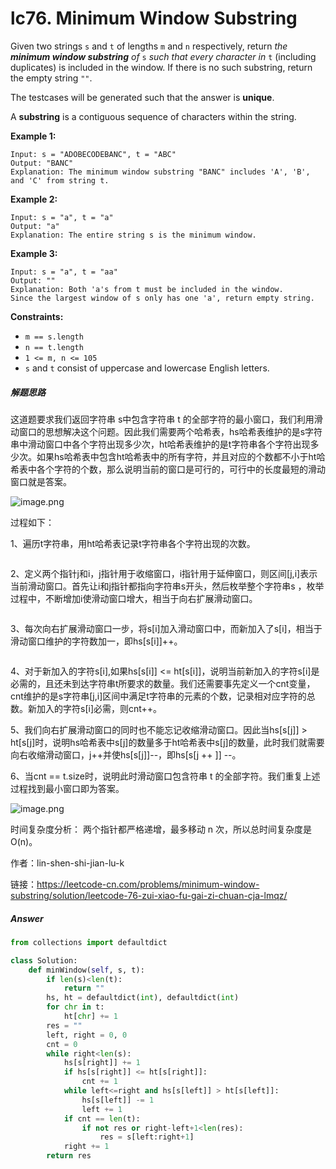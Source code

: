 # lc76. Minimum Window Substring


Given two strings `s` and `t` of lengths `m` and `n` respectively, return *the **minimum window substring** of* `s` *such that every character in* `t` (including duplicates) is included in the window. If there is no such substring, return the empty string `""`.

The testcases will be generated such that the answer is **unique**.

A **substring** is a contiguous sequence of characters within the string.

 

**Example 1:**

```
Input: s = "ADOBECODEBANC", t = "ABC"
Output: "BANC"
Explanation: The minimum window substring "BANC" includes 'A', 'B', and 'C' from string t.
```

**Example 2:**

```
Input: s = "a", t = "a"
Output: "a"
Explanation: The entire string s is the minimum window.
```

**Example 3:**

```
Input: s = "a", t = "aa"
Output: ""
Explanation: Both 'a's from t must be included in the window.
Since the largest window of s only has one 'a', return empty string.
```

 

**Constraints:**

- `m == s.length`
- `n == t.length`
- `1 <= m, n <= 105`
- `s` and `t` consist of uppercase and lowercase English letters.

##### 解题思路

这道题要求我们返回字符串 s中包含字符串 t 的全部字符的最小窗口，我们利用滑动窗口的思想解决这个问题。因此我们需要两个哈希表，hs哈希表维护的是s字符串中滑动窗口中各个字符出现多少次，ht哈希表维护的是t字符串各个字符出现多少次。如果hs哈希表中包含ht哈希表中的所有字符，并且对应的个数都不小于ht哈希表中各个字符的个数，那么说明当前的窗口是可行的，可行中的长度最短的滑动窗口就是答案。

![image.png](https://cdn.jsdelivr.net/gh/JoshuaChou2018/oss@main/uPic/1627392480-ABjwBs-image.3mRxFv.png)

过程如下：

1、遍历t字符串，用ht哈希表记录t字符串各个字符出现的次数。

![<img src="力扣500题刷题笔记.assets/image-20210710122600263.png" alt="image-20210710122600263" style="zoom:67%;" />](https://cdn.jsdelivr.net/gh/JoshuaChou2018/oss@main/uPic/1626094551-vODlam-file_1626094550107.J0quVF.png)

2、定义两个指针j和i，j指针用于收缩窗口，i指针用于延伸窗口，则区间[j,i]表示当前滑动窗口。首先让i和j指针都指向字符串s开头，然后枚举整个字符串s ，枚举过程中，不断增加i使滑动窗口增大，相当于向右扩展滑动窗口。

![<img src="力扣500题刷题笔记.assets/image-20210710121027770.png" alt="image-20210710121027770" style="zoom:67%;" />](https://cdn.jsdelivr.net/gh/JoshuaChou2018/oss@main/uPic/1626094551-FNKtMc-file_1626094550122.WxE42X.png)

3、每次向右扩展滑动窗口一步，将s[i]加入滑动窗口中，而新加入了s[i]，相当于滑动窗口维护的字符数加一，即hs[s[i]]++。

![<img src="力扣500题刷题笔记.assets/image-20210710122648338.png" alt="image-20210710122648338" style="zoom: 67%;" />](https://cdn.jsdelivr.net/gh/JoshuaChou2018/oss@main/uPic/1626094551-RbOYEW-file_1626094550125.ZdlAPi.png)

4、对于新加入的字符s[i],如果hs[s[i]] <= ht[s[i]]，说明当前新加入的字符s[i]是必需的，且还未到达字符串t所要求的数量。我们还需要事先定义一个cnt变量， cnt维护的是s字符串[j,i]区间中满足t字符串的元素的个数，记录相对应字符的总数。新加入的字符s[i]必需，则cnt++。

5、我们向右扩展滑动窗口的同时也不能忘记收缩滑动窗口。因此当hs[s[j]] > ht[s[j]时，说明hs哈希表中s[j]的数量多于ht哈希表中s[j]的数量，此时我们就需要向右收缩滑动窗口，j++并使hs[s[j]]--，即hs[s[j ++ ]] --。

6、当cnt == t.size时，说明此时滑动窗口包含符串 t 的全部字符。我们重复上述过程找到最小窗口即为答案。

![image.png](https://cdn.jsdelivr.net/gh/JoshuaChou2018/oss@main/uPic/1627392545-pNYyEm-image.pFgkQx.png)

时间复杂度分析： 两个指针都严格递增，最多移动 n 次，所以总时间复杂度是 O(n)。

作者：lin-shen-shi-jian-lu-k

链接：https://leetcode-cn.com/problems/minimum-window-substring/solution/leetcode-76-zui-xiao-fu-gai-zi-chuan-cja-lmqz/


##### Answer

```python
from collections import defaultdict

class Solution:
    def minWindow(self, s, t):
        if len(s)<len(t):
            return ""
        hs, ht = defaultdict(int), defaultdict(int)
        for chr in t:
            ht[chr] += 1
        res = "" 
        left, right = 0, 0
        cnt = 0
        while right<len(s):
            hs[s[right]] += 1
            if hs[s[right]] <= ht[s[right]]:
                cnt += 1
            while left<=right and hs[s[left]] > ht[s[left]]:
                hs[s[left]] -= 1
                left += 1
            if cnt == len(t):
                if not res or right-left+1<len(res):
                    res = s[left:right+1]
            right += 1
        return res
```



